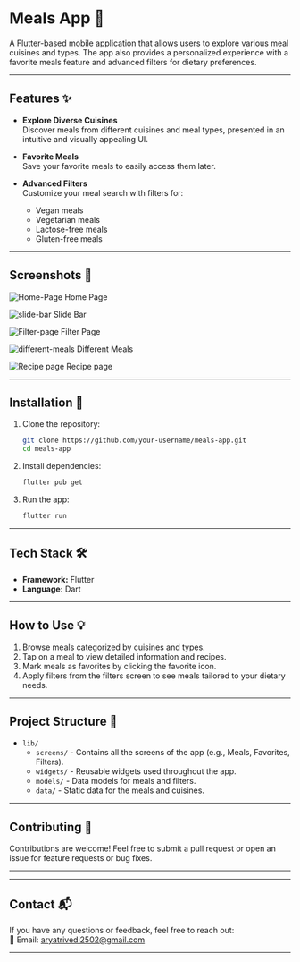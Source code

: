 # Meals App 🍴

A Flutter-based mobile application that allows users to explore various meal cuisines and types. The app also provides a personalized experience with a favorite meals feature and advanced filters for dietary preferences.

---

## Features ✨

- **Explore Diverse Cuisines**  
  Discover meals from different cuisines and meal types, presented in an intuitive and visually appealing UI.  

- **Favorite Meals**  
  Save your favorite meals to easily access them later.  

- **Advanced Filters**  
  Customize your meal search with filters for:  
  - Vegan meals  
  - Vegetarian meals  
  - Lactose-free meals  
  - Gluten-free meals  

---

## Screenshots 📸  
![Home-Page](https://github.com/user-attachments/assets/8306a84c-6363-4b04-b646-768866a2d23e)
Home Page

![slide-bar](https://github.com/user-attachments/assets/0a8ca557-6424-493a-9a27-17bc06c3230e)
Slide Bar

![Filter-page](https://github.com/user-attachments/assets/cf9cfa60-bb0e-49aa-bfd3-760a0ec8a5b5)
Filter Page

![different-meals](https://github.com/user-attachments/assets/a2902a7a-47fa-46b8-a91c-5a54b181c014)
Different Meals

![Recipe page](https://github.com/user-attachments/assets/da541a7c-3d17-436b-8713-8816025bca9b)
Recipe page


---

## Installation 🚀

1. Clone the repository:  
   ```bash
   git clone https://github.com/your-username/meals-app.git
   cd meals-app
   ```

2. Install dependencies:  
   ```bash
   flutter pub get
   ```

3. Run the app:  
   ```bash
   flutter run
   ```

---

## Tech Stack 🛠️

- **Framework:** Flutter  
- **Language:** Dart  

---

## How to Use 💡

1. Browse meals categorized by cuisines and types.  
2. Tap on a meal to view detailed information and recipes.  
3. Mark meals as favorites by clicking the favorite icon.  
4. Apply filters from the filters screen to see meals tailored to your dietary needs.  

---

## Project Structure 📂

- `lib/`  
  - `screens/` - Contains all the screens of the app (e.g., Meals, Favorites, Filters).  
  - `widgets/` - Reusable widgets used throughout the app.  
  - `models/` - Data models for meals and filters.  
  - `data/` - Static data for the meals and cuisines.  

---

## Contributing 🤝

Contributions are welcome! Feel free to submit a pull request or open an issue for feature requests or bug fixes.

---

---

## Contact 📬

If you have any questions or feedback, feel free to reach out:  
📧 Email: aryatrivedi2502@gmail.com 

---
